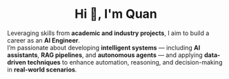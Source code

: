 <div align="center">

# Hi 👋, I'm Quan

</div>

Leveraging skills from **academic and industry projects**, I aim to build a career as an **AI Engineer**.  
I’m passionate about developing **intelligent systems** — including **AI assistants**, **RAG pipelines**, and **autonomous agents** — and applying **data-driven techniques** to enhance automation, reasoning, and decision-making in **real-world scenarios**.
